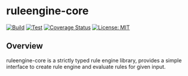 # ruleengine-core

[![Build](https://github.com/niharrathod/ruleengine-core/actions/workflows/build.yml/badge.svg?branch=master)](https://github.com/niharrathod/ruleengine-core/actions/workflows/build.yml)
[![Test](https://github.com/niharrathod/ruleengine-core/actions/workflows/test.yml/badge.svg?branch=master)](https://github.com/niharrathod/ruleengine-core/actions/workflows/test.yml)
[![Coverage Status](https://coveralls.io/repos/github/niharrathod/ruleengine-core/badge.svg?branch=master)](https://coveralls.io/github/niharrathod/ruleengine-core?branch=master)
[![License: MIT](https://img.shields.io/badge/License-MIT-green.svg)](https://opensource.org/licenses/MIT)

## Overview

ruleengine-core is a strictly typed rule engine library, provides a simple interface to create rule engine and evaluate rules for given input.
